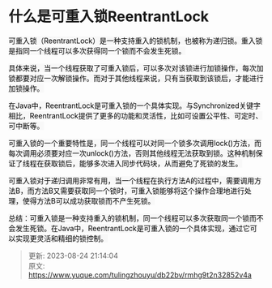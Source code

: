 # 什么是可重入锁ReentrantLock

<font style="color:rgb(0, 0, 0);background-color:rgb(248, 248, 248);">可重入锁（ReentrantLock）是一种支持重入的锁机制，也被称为递归锁。重入锁是指同一个线程可以多次获得同一个锁而不会发生死锁。</font>

<font style="color:rgb(0, 0, 0);background-color:rgb(248, 248, 248);">具体来说，当一个线程获取了可重入锁后，可以多次对该锁进行加锁操作，每次加锁都要对应一次解锁操作。而对于其他线程来说，只有当获取到该锁后，才能进行加锁操作。</font>

<font style="color:rgb(0, 0, 0);background-color:rgb(248, 248, 248);">在Java中，ReentrantLock是可重入锁的一个具体实现。与Synchronized关键字相比，ReentrantLock提供了更多的功能和灵活性，比如可设置公平性、可定时、可中断等。</font>

<font style="color:rgb(0, 0, 0);background-color:rgb(248, 248, 248);">可重入锁的一个重要特性是，同一个线程可以对同一个锁多次调用lock()方法，而每次调用必须要对应一次unlock()方法，否则其他线程无法获取到锁。这种机制保证了线程在获取锁后，能够多次进入同步代码块，从而避免了死锁的发生。</font>

<font style="color:rgb(0, 0, 0);background-color:rgb(248, 248, 248);">可重入锁对于递归调用非常有用，当一个线程在执行方法A的过程中，需要调用方法B，而方法B又需要获取同一个锁时，可重入锁能够将这个操作合理地进行处理，使得方法B可以成功获取锁而不产生死锁。</font>

<font style="color:rgb(0, 0, 0);background-color:rgb(248, 248, 248);">总结：可重入锁是一种支持重入的锁机制，同一个线程可以多次获取同一个锁而不会发生死锁。在Java中，ReentrantLock是可重入锁的一个具体实现，通过它可以实现更灵活和精细的锁控制。</font>



> 更新: 2023-08-24 21:14:04  
> 原文: <https://www.yuque.com/tulingzhouyu/db22bv/rmhg9t2n32852v4a>